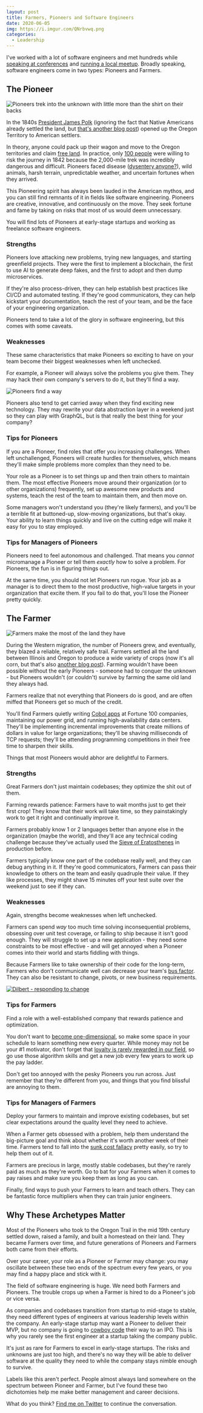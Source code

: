 ```yaml
---
layout: post
title: Farmers, Pioneers and Software Engineers 
date: 2020-06-05
img: https://i.imgur.com/QNrbvwq.png
categories: 
  - Leadership
---
```


I've worked with a lot of software engineers and met hundreds while [speaking at conferences](/speaking/) and [running a local meetup](https://www.meetup.com/Chicago-PHP-User-Group/). Broadly speaking, software engineers come in two types: Pioneers and Farmers.

## The Pioneer
![Pioneers trek into the unknown with little more than the shirt on their backs](https://i.imgur.com/uymbPQc.jpg)

In the 1840s [President James Polk](https://en.wikipedia.org/wiki/James_K._Polk) (ignoring the fact that Native Americans already settled the land, but [that's another blog post](http://nativeamericannetroots.net/diary/1320)) opened up the Oregon Territory to American settlers.

In theory, anyone could pack up their wagon and move to the Oregon territories and claim [free land](https://historicoregoncity.org/2019/04/03/land-claims/). In practice, only [100 people](https://www.history.com/topics/westward-expansion/oregon-trail) were willing to risk the journey in 1842 because the 2,000-mile trek was incredibly dangerous and difficult. Pioneers faced disease ([dysentery anyone?](https://medium.com/@neorsd/you-have-died-of-dysentery-and-what-the-oregon-trail-video-game-still-teaches-us-about-health-58c1109b627d)), wild animals, harsh terrain, unpredictable weather, and uncertain fortunes when they arrived.

This Pioneering spirit has always been lauded in the American mythos, and you can still find remnants of it in fields like software engineering. Pioneers are creative, innovative, and continuously on the move. They seek fortune and fame by taking on risks that most of us would deem unnecessary.

You will find lots of Pioneers at early-stage startups and working as freelance software engineers.

### Strengths
Pioneers love attacking new problems, trying new languages, and starting greenfield projects. They were the first to implement a blockchain, the first to use AI to generate deep fakes, and the first to adopt and then dump microservices.

If they're also process-driven, they can help establish best practices like CI/CD and automated testing. If they're good communicators, they can help kickstart your documentation, teach the rest of your team, and be the face of your engineering organization.

Pioneers tend to take a lot of the glory in software engineering, but this comes with some caveats.

### Weaknesses
These same characteristics that make Pioneers so exciting to have on your team become their biggest weaknesses when left unchecked.

For example, a Pioneer will always solve the problems you give them. They may hack their own company's servers to do it, but they'll find a way. 

![Pioneers find a way](https://i.imgur.com/dsoITsy.gif)

Pioneers also tend to get carried away when they find exciting new technology. They may rewrite your data abstraction layer in a weekend just so they can play with GraphQL, but is that really the best thing for your company?

### Tips for Pioneers
If you are a Pioneer, find roles that offer you increasing challenges. When left unchallenged, Pioneers will create hurdles for themselves, which means they'll make simple problems more complex than they need to be.

Your role as a Pioneer is to set things up and then train others to maintain them. The most effective Pioneers move around their organization (or to other organizations) frequently, set up awesome new products and systems, teach the rest of the team to maintain them, and then move on.

Some managers won't understand you (they're likely farmers), and you'll be a terrible fit at buttoned-up, slow-moving organizations, but that's okay. Your ability to learn things quickly and live on the cutting edge will make it easy for you to stay employed.

### Tips for Managers of Pioneers
Pioneers need to feel autonomous and challenged. That means you _cannot_ micromanage a Pioneer or tell them _exactly_ how to solve a problem. For Pioneers, the fun is in figuring things out.

At the same time, you should not let Pioneers run rogue. Your job as a manager is to direct them to the most productive, high-value targets in your organization that excite them. If you fail to do that, you'll lose the Pioneer pretty quickly.

## The Farmer
![Farmers make the most of the land they have](https://i.imgur.com/Mir526D.jpg)

During the Western migration, the number of Pioneers grew, and eventually, they blazed a reliable, relatively safe trail. Farmers settled all the land between Illinois and Oregon to produce a wide variety of crops (now it's all corn, but that's also [another blog post](https://www.scientificamerican.com/article/time-to-rethink-corn/)). Farming wouldn't have been possible without the early Pioneers - someone had to conquer the unknown - but Pioneers wouldn't (or couldn't) survive by farming the same old land they always had.

Farmers realize that not everything that Pioneers do is good, and are often miffed that Pioneers get so much of the credit.

You'll find Farmers quietly writing [Cobol apps](https://en.wikipedia.org/wiki/COBOL) at Fortune 100 companies, maintaining our power grid, and running high-availability data centers. They'll be implementing incremental improvements that create millions of dollars in value for large organizations; they'll be shaving milliseconds of TCP requests; they'll be attending programming competitions in their free time to sharpen their skills.

Things that most Pioneers would abhor are delightful to Farmers.

### Strengths
Great Farmers don't just maintain codebases; they optimize the shit out of them.

Farming rewards patience: Farmers have to wait months just to get their first crop! They know that their work will take time, so they painstakingly work to get it right and continually improve it. 

Farmers probably know 1 or 2 languages better than anyone else in the organization (maybe the world), and they'll ace any technical coding challenge because they've actually used the [Sieve of Eratosthenes](https://en.wikipedia.org/wiki/Sieve_of_Eratosthenes) in production before.

Farmers typically know one part of the codebase really well, and they can debug anything in it. If they're good communicators, Farmers can pass their knowledge to others on the team and easily quadruple their value. If they like processes, they might shave 15 minutes off your test suite over the weekend just to see if they can.

### Weaknesses
Again, strengths become weaknesses when left unchecked.

Farmers can spend _way_ too much time solving inconsequential problems, obsessing over unit test coverage, or failing to ship because it isn't good enough. They will struggle to set up a new application - they need some constraints to be most effective - and will get annoyed when a Pioneer comes into their world and starts fiddling with things.

Because Farmers like to take ownership of their code for the long-term, Farmers who don't communicate well can decrease your team's [bus factor](https://deviq.com/bus-factor/). They can also be resistant to change, pivots, or new business requirements.

[![Dilbert - responding to change](https://i.imgur.com/cieG5E3.jpg)](https://dilbert.com/strip/2015-12-13)

### Tips for Farmers
Find a role with a well-established company that rewards patience and optimization.

You don't want to [become one-dimensional](https://www.karllhughes.com/posts/resilient-career), so make some space in your schedule to learn something new every quarter. While money may not be your #1 motivator, don't forget that [loyalty is rarely rewarded in our field](https://lifehacker.com/what-i-wish-i-knew-when-i-started-my-career-as-a-softwa-1681002791), so go use those algorithm skills and get a new job every few years to work up the pay ladder.

Don't get too annoyed with the pesky Pioneers you run across. Just remember that they're different from you, and things that you find blissful are annoying to them.

### Tips for Managers of Farmers
Deploy your farmers to maintain and improve existing codebases, but set clear expectations around the quality level they need to achieve.

When a Farmer gets obsessed with a problem, help them understand the big-picture goal and think about whether it's worth another week of their time. Farmers tend to fall into the [sunk cost fallacy](https://www.behavioraleconomics.com/resources/mini-encyclopedia-of-be/sunk-cost-fallacy) pretty easily, so try to help them out of it.

Farmers are precious in large, mostly stable codebases, but they're rarely paid as much as they're worth. Go to bat for your Farmers when it comes to pay raises and make sure you keep them as long as you can.

Finally, find ways to push your Farmers to learn and teach others. They can be fantastic force multipliers when they can train junior engineers.

## Why These Archetypes Matter
Most of the Pioneers who took to the Oregon Trail in the mid 19th century settled down, raised a family, and built a homestead on their land. They became Farmers over time, and future generations of Pioneers and Farmers both came from their efforts.

Over your career, your role as a Pioneer or Farmer may change: you may oscillate between these two ends of the spectrum every few years, or you may find a happy place and stick with it.

The field of software engineering is huge. We need both Farmers and Pioneers. The trouble crops up when a Farmer is hired to do a Pioneer's job or vice versa.

As companies and codebases transition from startup to mid-stage to stable, they need different types of engineers at various leadership levels within the company. An early-stage startup may want a Pioneer to deliver their MVP, but no company is going to [cowboy code](https://searchsoftwarequality.techtarget.com/definition/cowboy-coding) their way to an IPO. This is why you rarely see the first engineer at a startup taking the company public.

It's just as rare for Farmers to excel in early-stage startups. The risks and unknowns are just too high, and there's no way they will be able to deliver software at the quality they need to while the company stays nimble enough to survive.

Labels like this aren't perfect. People almost always land somewhere on the spectrum between Pioneer and Farmer, but I've found these two dichotomies help me make better management and career decisions.

What do you think? [Find me on Twitter](https://twitter.com/karllhughes) to continue the conversation.
